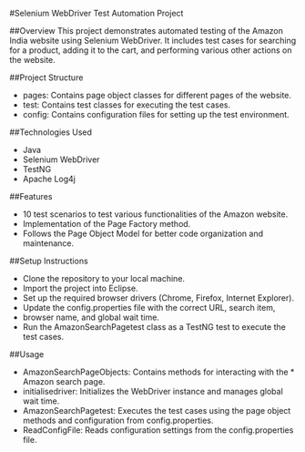 #Selenium WebDriver Test Automation Project

##Overview
This project demonstrates automated testing of the Amazon India website using Selenium WebDriver. It includes test cases for searching for a product, adding it to the cart, and performing various other actions on the website.

##Project Structure
- pages: Contains page object classes for different pages of the website.
- test: Contains test classes for executing the test cases.
- config: Contains configuration files for setting up the test environment.

##Technologies Used
- Java
- Selenium WebDriver
- TestNG
- Apache Log4j

##Features
- 10 test scenarios to test various functionalities of the Amazon  website.
- Implementation of the Page Factory method.
- Follows the Page Object Model for better code organization and maintenance.

##Setup Instructions
* Clone the repository to your local machine.
* Import the project into Eclipse.
* Set up the required browser drivers (Chrome, Firefox, Internet Explorer).
* Update the config.properties file with the correct URL, search item, 
* browser name, and global wait time.
* Run the AmazonSearchPagetest class as a TestNG test to execute the test cases.

##Usage
* AmazonSearchPageObjects: Contains methods for interacting with the * Amazon search page.
* initialisedriver: Initializes the WebDriver instance and manages global wait time.
* AmazonSearchPagetest: Executes the test cases using the page object methods and configuration from config.properties.
* ReadConfigFile: Reads configuration settings from the config.properties file.